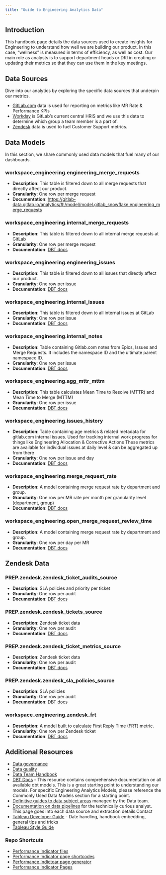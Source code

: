 ```yaml
---
title: "Guide to Engineering Analytics Data"
---
```


## Introduction

This handbook page details the data sources used to create insights for Engineering to understand how well we are building our product. In this case, “wellness” is measured in terms of efficiency, as well as cost. Our main role as analysts is to support department heads or DRI in creating or updating their metrics so that they can use them in the key meetings.

## Data Sources

Dive into our analytics by exploring the specific data sources that underpin our metrics.

- [GitLab.com](https://internal.gitlab.com/handbook/enterprise-data/platform/pipelines/saas-gitlab-com/) data is used for reporting on metrics like MR Rate & Performance KPIs
- [Workday](Workday) is GitLab’s current central HRIS and we use this data to determine which group a team member is a part of.
- [Zendesk](/handbook/support/readiness/operations/docs/zendesk/) data is used to fuel Customer Support metrics.

## Data Models

In this section, we share commonly used data models that fuel many of our dashboards.

### workspace_engineering.engineering_merge_requests

- **Description**: This table is filtered down to all merge requests that directly affect our product.
- **Granularity**: One row per merge request
- **Documentation**: https://gitlab-data.gitlab.io/analytics/#!/model/model.gitlab_snowflake.engineering_merge_requests

### workspace_engineering.internal_merge_requests

- **Description**: This table is filtered down to all internal merge requests at GitLab
- **Granularity**: One row per merge request
- **Documentation**: [DBT docs](https://gitlab-data.gitlab.io/analytics/#!/model/model.gitlab_snowflake.internal_merge_requests)

### workspace_engineering.engineering_issues

- **Description**: This table is filtered down to all issues that directly affect our product.
- **Granularity**: One row per issue
- **Documentation**: [DBT docs](https://gitlab-data.gitlab.io/analytics/#!/model/model.gitlab_snowflake.engineering_issues)

### workspace_engineering.internal_issues

- **Description**: This table is filtered down to all internal issues at GitLab
- **Granularity**: One row per issue
- **Documentation**: [DBT docs](https://gitlab-data.gitlab.io/analytics/#!/model/model.gitlab_snowflake.internal_issues)

### workspace_engineering.internal_notes

- **Description**: Table containing Gitlab.com notes from Epics, Issues and Merge Requests. It includes the namespace ID and the ultimate parent namespace ID.
- **Granularity**: One row per issue
- **Documentation**: [DBT docs](https://gitlab-data.gitlab.io/analytics/#!/model/model.gitlab_snowflake.internal_notes)

### workspace_engineering.agg_mttr_mttm

- **Description**: This table calculates Mean Time to Resolve (MTTR) and Mean Time to Merge (MTTM)
- **Granularity**: One row per issue
- **Documentation**: [DBT docs](https://gitlab-data.gitlab.io/analytics/#!/model/model.gitlab_snowflake.agg_mttr_mttm)

### workspace_engineering.issues_history

- **Description**: Table containing age metrics & related metadata for gitlab.com internal issues. Used for tracking internal work progress for things like Engineering Allocation & Corrective Actions These metrics are available for individual issues at daily level & can be aggregated up from there
- **Granularity**: One row per issue and day
- **Documentation**: [DBT docs](https://gitlab-data.gitlab.io/analytics/#!/model/model.gitlab_snowflake.issues_history)

### workspace_engineering.merge_request_rate

- **Description**: A model containing merge request rate by department and group.
- **Granularity**: One row per MR rate per month per granularity level (department, group)
- **Documentation**: [DBT docs](https://gitlab-data.gitlab.io/analytics/#!/model/model.gitlab_snowflake.issues_history)

### workspace_engineering.open_merge_request_review_time

- **Description**: A model containing merge request rate by department and group.
- **Granularity**: One row per day per MR
- **Documentation**: [DBT docs](https://gitlab-data.gitlab.io/analytics/#!/model/model.gitlab_snowflake.open_merge_request_review_time)

## Zendesk Data

### PREP.zendesk.zendesk_ticket_audits_source

- **Description**: SLA policies and priority per ticket
- **Granularity**: One row per audit
- **Documentation**: [DBT docs](https://gitlab-data.gitlab.io/analytics/#!/model/model.gitlab_snowflake.zendesk_ticket_audits_source)

### PREP.zendesk.zendesk_tickets_source

- **Description**: Zendesk ticket data
- **Granularity**: One row per audit
- **Documentation**: [DBT docs](https://gitlab-data.gitlab.io/analytics/#!/model/model.gitlab_snowflake.zendesk_tickets_source)

### PREP.zendesk.zendesk_ticket_metrics_source

- **Description**: Zendesk ticket data
- **Granularity**: One row per audit
- **Documentation**: [DBT docs](https://gitlab-data.gitlab.io/analytics/#!/model/model.gitlab_snowflake.zendesk_ticket_metrics_source)

### PREP.zendesk.zendesk_sla_policies_source

- **Description**: SLA policies
- **Granularity**: One row per audit
- **Documentation**: [DBT docs](https://gitlab-data.gitlab.io/analytics/#!/model/model.gitlab_snowflake.zendesk_sla_policies_source)

### workspace_engineering.zendesk_frt

- **Description**: A model built to calculate First Reply Time (FRT) metric.
- **Granularity**: One row per Zendesk ticket
- **Documentation**: [DBT docs](https://gitlab-data.gitlab.io/analytics/#!/model/model.gitlab_snowflake.zendesk_frt)

## Additional Resources

- [Data governance](/handbook/sales/field-operations/data-intelligence/data-governance/)
- [Data quality](/handbook/business-technology/data-team/data-quality/)
- [Data Team Handbook](/handbook/business-technology/data-team/)
- [DBT Docs](https://dbt.gitlabdata.com/#!/overview) - This resource contains comprehensive documentation on all available dbt models. This is a great starting point to understanding our models. For specific Engineering Analytics Models, please reference the Commonly Used Data Models section for a starting point.
- [Definitive guides to data subject areas](/handbook/business-technology/data-team/data-catalog/#definitive-guides) managed by the Data team.
- [Documentation on data pipelines](/handbook/business-technology/data-team/platform/pipelines/) for the technically curious analyst. This page goes into each data source and extraction details.Contact
- [Tableau Developer Guide](/handbook/business-technology/data-team/platform/tableau/tableau-developer-guide/) - Date handling, handbook embedding, general tips and tricks
- [Tableau Style Guide](/handbook/business-technology/data-team/platform/tableau-style-guide/)

### Repo Shortcuts

- [Performance Indicator files](https://gitlab.com/gitlab-com/www-gitlab-com/-/tree/master/data/performance_indicators?ref_type=heads)
- [Performance Indicator page shortcodes](https://gitlab.com/gitlab-com/content-sites/handbook/-/tree/main/layouts/partials/performance-indicators)
- [Performance Indictoar page generator](https://gitlab.com/gitlab-com/content-sites/handbook/-/blob/main/layouts/shortcodes/performance-indicators.md?ref_type=heads&plain=1)
- [Performance Indicator Pages](https://gitlab.com/gitlab-com/www-gitlab-com/-/tree/master/data/performance_indicators?ref_type=heads )
